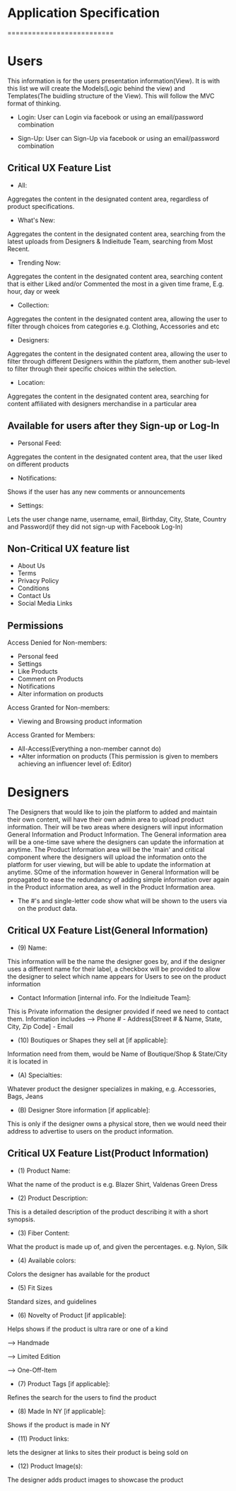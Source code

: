 Application Specification 
==========================
==========================

Users
======
This information is for the users presentation information(View). It is with this list we will create the Models(Logic behind the view) and Templates(The buidling structure of the View). This will follow the MVC format of thinking.

- Login:
User can Login via facebook or using an email/password combination 

- Sign-Up:
User can Sign-Up via facebook or using an email/password combination 

Critical UX Feature List
------------------------
- All:

Aggregates the content in the designated content area, regardless of product specifications.

- What's New:

Aggregates the content in the designated content area, searching from the latest uploads from Designers & Indieitude Team, searching from Most Recent.

- Trending Now:

Aggregates the content in the designated content area, searching content that is either Liked and/or Commented the most in a given time frame, E.g. hour, day or week

- Collection:

Aggregates the content in the designated content area, allowing the user to filter through choices from categories e.g. Clothing, Accessories and etc

- Designers:

Aggregates the content in the designated content area, allowing the user to filter through different Designers within the platform, them another sub-level to filter through their specific choices within the selection.

- Location:

Aggregates the content in the designated content area, searching for content affiliated with designers merchandise in a particular area


Available for users after they Sign-up or Log-In
------------------------------------------------
- Personal Feed:

Aggregates the content in the designated content area, that the user liked on different products 

- Notifications:

Shows if the user has any new comments or announcements 

- Settings:

Lets the user change name, username, email, Birthday, City, State, Country and Password(if they did not sign-up with Facebook Log-In)


Non-Critical UX feature list
----------------------------
- About Us
- Terms
- Privacy Policy 
- Conditions
- Contact Us
- Social Media Links


Permissions 
------------
Access Denied for Non-members:
- Personal feed
- Settings
- Like Products
- Comment on Products
- Notifications 
- Alter information on products

Access Granted for Non-members:
- Viewing and Browsing product information

Access Granted for Members:
- All-Access(Everything a non-member cannot do)
- *Alter information on products (This permission is given to members achieving an influencer level of: Editor)


Designers
===================================
The Designers that would like to join the platform to added and maintain their own content, will have their own admin area to upload product information. Their will be two areas where designers will input information General Information and Product Information. The General information area will be a one-time save where the designers can update the information at anytime. The Product Information area will be the 'main' and critical component where the designers will upload the information onto the platform for user viewing, but will be able to update the information at anytime. SOme of the information however in General Information will be propagated to ease the redundancy of adding simple information over again in the Product information area, as well in the Product Information area.

- The #'s and single-letter code show what will be shown to the users via on the product data.


Critical UX Feature List(General Information)
----------------------------------------
- (9) Name:

This information will be the name the designer goes by, and if the designer uses a different name for their label, a checkbox will be provided to allow the designer to
select which name appears for Users to see on the product information

- Contact Information [internal info. For the Indieitude Team]: 

This is Private information the designer provided if need we need to contact them. Information includes --> Phone # - Address[Street # & Name, State, City, Zip Code] - Email

- (10) Boutiques or Shapes they sell at [if applicable]:

Information need from them, would be Name of Boutique/Shop & State/City it is located in

- (A) Specialties: 

Whatever product the designer specializes in making, e.g. Accessories, Bags, Jeans

- (B) Designer Store information [if applicable]:

This is only if the designer owns a physical store, then we would need their address to advertise to users on the product information.


Critical UX Feature List(Product Information)
----------------------------------------
- (1) Product Name:

What the name of the product is e.g. Blazer Shirt, Valdenas Green Dress

- (2) Product Description:

This is a detailed description of the product describing it with a short synopsis.

- (3) Fiber Content:

What the product is made up of, and given the percentages. e.g. Nylon, Silk

- (4) Available colors:

Colors the designer has available for the product

- (5) Fit Sizes

Standard sizes, and guidelines

- (6) Novelty of Product [if applicable]:

Helps shows if the product is ultra rare or one of a kind

--> Handmade

--> Limited Edition

--> One-Off-Item

- (7) Product Tags [if applicable]:

Refines the search for the users to find the product

- (8) Made In NY [if applicable]:

Shows if the product is made in NY

- (11) Product links:

lets the designer at links to sites their product is being sold on

- (12) Product Image(s):

The designer adds product images to showcase the product
















